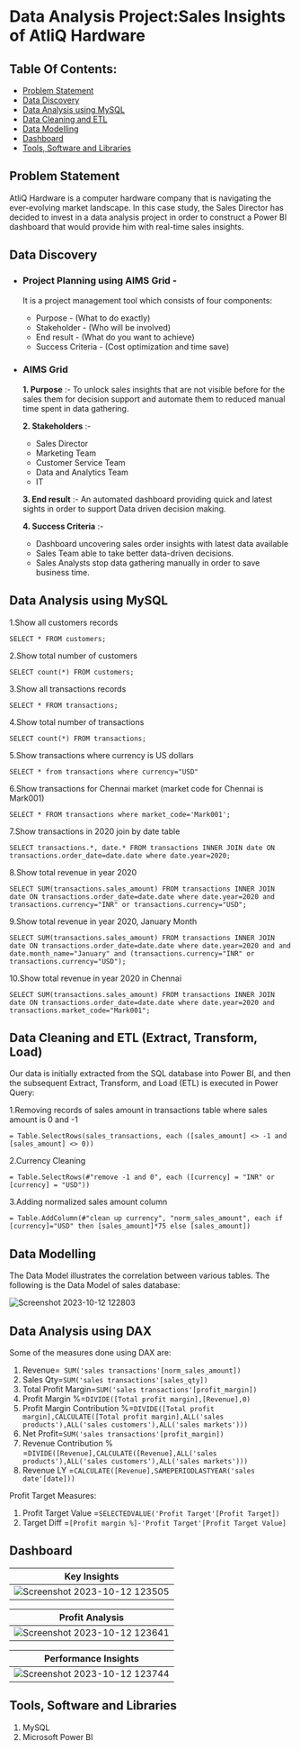 # Data Analysis Project:Sales Insights of AtliQ Hardware
## Table Of Contents:
* [Problem Statement](https://github.com/Ramya-Mahi/Sales-Insights-Data-Analysis/edit/main/README.md#problem-statement)<br>
* [Data Discovery](https://github.com/Ramya-Mahi/Sales-Insights-Data-Analysis/edit/main/README.md#data-discovery)<br>
* [Data Analysis using MySQL](https://github.com/Ramya-Mahi/Sales-Insights-Data-Analysis/edit/main/README.md#data-analysis-using-mysql)<br>
* [Data Cleaning and ETL](https://github.com/Ramya-Mahi/Sales-Insights-Data-Analysis/edit/main/README.md#data-cleaning-and-etl-extract-transform-load)<br>
* [Data Modelling](https://github.com/Ramya-Mahi/Sales-Insights-Data-Analysis/edit/main/README.md#data-modeling)<br>
* [Dashboard](https://github.com/Ramya-Mahi/Sales-Insights-Data-Analysis/edit/main/README.md#dashboard)<br>
* [Tools, Software and Libraries](https://github.com/Ramya-Mahi/Sales-Insights-Data-Analysis/edit/main/README.md#tools-software-and-libraries)<br>
## Problem Statement
AtliQ Hardware is a computer hardware company that is navigating the ever-evolving market landscape. In this case study, the Sales Director has decided to invest in a data analysis project in order to construct a Power BI dashboard that would provide him with real-time sales insights.
## Data Discovery
* ### Project Planning using AIMS Grid -
  It is a project management tool which consists of four components:<br>
  
  * Purpose - (What to do exactly)<br>
  * Stakeholder - (Who will be involved)<br>
  * End result - (What do you want to achieve)<br>
  * Success Criteria - (Cost optimization and time save)<br>
* ### AIMS Grid
  **1. Purpose** :- To unlock sales insights that are not visible before for the sales them for decision support and automate them to reduced manual time spent in data gathering.

  **2. Stakeholders** :-

  * Sales Director
  * Marketing Team
  * Customer Service Team
  * Data and Analytics Team
  * IT
  
  **3. End result** :- An automated dashboard providing quick and latest sights in order to support Data driven decision making.

  **4. Success Criteria** :-

  * Dashboard uncovering sales order insights with latest data available
  * Sales Team able to take better data-driven decisions.
  * Sales Analysts stop data gathering manually in order to save business time.

## Data Analysis using MySQL
1.Show all customers records<br>

`
  SELECT * FROM customers;
`

2.Show total number of customers<br>

`
  SELECT count(*) FROM customers;
`

3.Show all transactions records<br>

`
  SELECT * FROM transactions;
`

4.Show total number of transactions<br>

`
  SELECT count(*) FROM transactions;
`

5.Show transactions where currency is US dollars<br>

`
  SELECT * from transactions where currency="USD"
`

6.Show transactions for Chennai market (market code for Chennai is Mark001)<br>

`
  SELECT * FROM transactions where market_code='Mark001';
`

7.Show transactions in 2020 join by date table<br>

`
  SELECT transactions.*, date.* FROM transactions INNER JOIN date ON transactions.order_date=date.date where date.year=2020;
`

8.Show total revenue in year 2020<br>

`
  SELECT SUM(transactions.sales_amount) FROM transactions INNER JOIN date ON transactions.order_date=date.date where date.year=2020 and transactions.currency="INR" or transactions.currency="USD";
`

9.Show total revenue in year 2020, January Month<br>

`
  SELECT SUM(transactions.sales_amount) FROM transactions INNER JOIN date ON transactions.order_date=date.date where date.year=2020 and and date.month_name="January" and (transactions.currency="INR" or transactions.currency="USD");
`

10.Show total revenue in year 2020 in Chennai<br>

`
  SELECT SUM(transactions.sales_amount) FROM transactions INNER JOIN date ON transactions.order_date=date.date where date.year=2020 and transactions.market_code="Mark001";
`

## Data Cleaning and ETL (Extract, Transform, Load)
Our data is initially extracted from the SQL database into Power BI, and then the subsequent Extract, Transform, and Load (ETL) is executed in Power Query:<br>

1.Removing records of sales amount in transactions table where sales amount is 0 and -1<br>

`
  = Table.SelectRows(sales_transactions, each ([sales_amount] <> -1 and [sales_amount] <> 0))
`

2.Currency Cleaning<br>

`
  = Table.SelectRows(#"remove -1 and 0", each ([currency] = "INR" or [currency] = "USD"))
`

3.Adding normalized sales amount column<br>

`
  = Table.AddColumn(#"clean up currency", "norm_sales_amount", each if [currency]="USD" then [sales_amount]*75 else [sales_amount])
`

## Data Modelling
The Data Model illustrates the correlation between various tables. The following is the Data Model of sales database:<br>

![Screenshot 2023-10-12 122803](https://github.com/Ramya-Mahi/Sales-Insights-Data-Analysis/assets/110104347/f93ed141-9721-42f0-beea-310678a812d2)

## Data Analysis using DAX

Some of the measures done using DAX are:<br>

1. Revenue=` SUM('sales transactions'[norm_sales_amount])`<br>
2. Sales Qty=`SUM('sales transactions'[sales_qty])`<br>
3. Total Profit Margin=`SUM('sales transactions'[profit_margin])`<br>
4. Profit Margin %=`DIVIDE([Total profit margin],[Revenue],0)`<br>
5. Profit Margin Contribution %=`DIVIDE([Total profit margin],CALCULATE([Total profit margin],ALL('sales products'),ALL('sales customers'),ALL('sales markets')))`<br>
6. Net Profit=`SUM('sales transactions'[profit_margin])`<br>
7. Revenue Contribution % =`DIVIDE([Revenue],CALCULATE([Revenue],ALL('sales products'),ALL('sales customers'),ALL('sales markets')))`<br>
8. Revenue LY =`CALCULATE([Revenue],SAMEPERIODLASTYEAR('sales date'[date]))`<br>

Profit Target Measures:<br>

1. Profit Target Value =`SELECTEDVALUE('Profit Target'[Profit Target])`<br>
2. Target Diff =`[Profit margin %]-'Profit Target'[Profit Target Value]`<br>

## Dashboard 

 |  Key Insights  |
 | -------------- |
 |![Screenshot 2023-10-12 123505](https://github.com/Ramya-Mahi/Sales-Insights-Data-Analysis/assets/110104347/f7da21fd-617d-4e85-82b6-d25e41af2514)|

 |  Profit Analysis  |
 |-------------------|
 | ![Screenshot 2023-10-12 123641](https://github.com/Ramya-Mahi/Sales-Insights-Data-Analysis/assets/110104347/9f155adc-ba65-4978-9404-66dae8d2f44b)|

 |  Performance Insights |
 |---------------------- |
 |![Screenshot 2023-10-12 123744](https://github.com/Ramya-Mahi/Sales-Insights-Data-Analysis/assets/110104347/f67a1c31-583a-4cc7-8f04-d26b30f17a02)|
 
## Tools, Software and Libraries

 1. MySQL
 2. Microsoft Power BI
 
